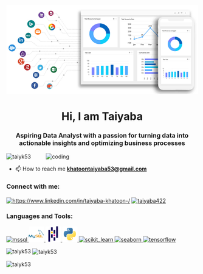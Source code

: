 ![logo](https://github.com/taiyk53/taiyk53/blob/main/bi-dashboard-for-banner-github.gif)
<h1 align="center">Hi, I am Taiyaba</h1>
<h3 align="center">Aspiring Data Analyst with a passion for turning data into actionable insights and optimizing business processes</h3>
<img align="right" alt="coding" width="400" src="https://digitalcreativemind.com/wp-content/uploads/2021/06/Analytics_amp_Data_Science.gif">
<p align="left"> <img src="https://komarev.com/ghpvc/?username=taiyk53&label=Profile%20views&color=0e75b6&style=flat" alt="taiyk53" /> </p>

- 📫 How to reach me **khatoontaiyaba53@gmail.com**

<h3 align="left">Connect with me:</h3>
<p align="left">
<a href="https://linkedin.com/in/https://www.linkedin.com/in/taiyaba-khatoon-/" target="blank"><img align="center" src="https://raw.githubusercontent.com/rahuldkjain/github-profile-readme-generator/master/src/images/icons/Social/linked-in-alt.svg" alt="https://www.linkedin.com/in/taiyaba-khatoon-/" height="30" width="40" /></a>
<a href="https://instagram.com/taiyaba422" target="blank"><img align="center" src="https://raw.githubusercontent.com/rahuldkjain/github-profile-readme-generator/master/src/images/icons/Social/instagram.svg" alt="taiyaba422" height="30" width="40" /></a>
</p>

<h3 align="left">Languages and Tools:</h3>
<p align="left"> <a href="https://www.microsoft.com/en-us/sql-server" target="_blank" rel="noreferrer"> <img src="https://www.svgrepo.com/show/303229/microsoft-sql-server-logo.svg" alt="mssql" width="40" height="40"/> </a> <a href="https://www.mysql.com/" target="_blank" rel="noreferrer"> <img src="https://raw.githubusercontent.com/devicons/devicon/master/icons/mysql/mysql-original-wordmark.svg" alt="mysql" width="40" height="40"/> </a> <a href="https://pandas.pydata.org/" target="_blank" rel="noreferrer"> <img src="https://raw.githubusercontent.com/devicons/devicon/2ae2a900d2f041da66e950e4d48052658d850630/icons/pandas/pandas-original.svg" alt="pandas" width="40" height="40"/> </a> <a href="https://www.python.org" target="_blank" rel="noreferrer"> <img src="https://raw.githubusercontent.com/devicons/devicon/master/icons/python/python-original.svg" alt="python" width="40" height="40"/> </a> <a href="https://scikit-learn.org/" target="_blank" rel="noreferrer"> <img src="https://upload.wikimedia.org/wikipedia/commons/0/05/Scikit_learn_logo_small.svg" alt="scikit_learn" width="40" height="40"/> </a> <a href="https://seaborn.pydata.org/" target="_blank" rel="noreferrer"> <img src="https://seaborn.pydata.org/_images/logo-mark-lightbg.svg" alt="seaborn" width="40" height="40"/> </a> <a href="https://www.tensorflow.org" target="_blank" rel="noreferrer"> <img src="https://www.vectorlogo.zone/logos/tensorflow/tensorflow-icon.svg" alt="tensorflow" width="40" height="40"/> </a> </p>

<p><img align="left" src="https://github-readme-stats.vercel.app/api/top-langs?username=taiyk53&show_icons=true&locale=en&layout=compact" alt="taiyk53" /></p>

<p>&nbsp;<img align="center" src="https://github-readme-stats.vercel.app/api?username=taiyk53&show_icons=true&locale=en" alt="taiyk53" /></p>

<p><img align="center" src="https://github-readme-streak-stats.herokuapp.com/?user=taiyk53&" alt="taiyk53" /></p>
